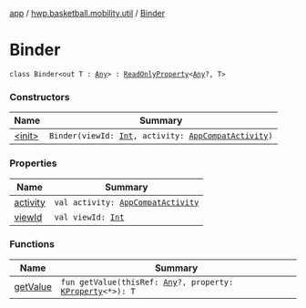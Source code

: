 [app](../../index.md) / [hwp.basketball.mobility.util](../index.md) / [Binder](.)

# Binder

`class Binder<out T : `[`Any`](https://kotlinlang.org/api/latest/jvm/stdlib/kotlin/-any/index.html)`> : `[`ReadOnlyProperty`](https://kotlinlang.org/api/latest/jvm/stdlib/kotlin.properties/-read-only-property/index.html)`<`[`Any`](https://kotlinlang.org/api/latest/jvm/stdlib/kotlin/-any/index.html)`?, T>`

### Constructors

| Name | Summary |
|---|---|
| [&lt;init&gt;](-init-.md) | `Binder(viewId: `[`Int`](https://kotlinlang.org/api/latest/jvm/stdlib/kotlin/-int/index.html)`, activity: `[`AppCompatActivity`](https://developer.android.com/reference/android/support/v7/app/AppCompatActivity.html)`)` |

### Properties

| Name | Summary |
|---|---|
| [activity](activity.md) | `val activity: `[`AppCompatActivity`](https://developer.android.com/reference/android/support/v7/app/AppCompatActivity.html) |
| [viewId](view-id.md) | `val viewId: `[`Int`](https://kotlinlang.org/api/latest/jvm/stdlib/kotlin/-int/index.html) |

### Functions

| Name | Summary |
|---|---|
| [getValue](get-value.md) | `fun getValue(thisRef: `[`Any`](https://kotlinlang.org/api/latest/jvm/stdlib/kotlin/-any/index.html)`?, property: `[`KProperty`](https://kotlinlang.org/api/latest/jvm/stdlib/kotlin.reflect/-k-property/index.html)`<*>): T` |
